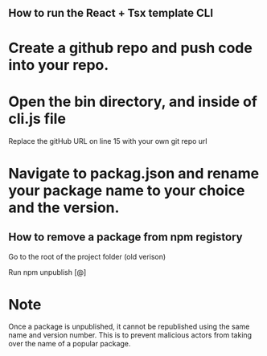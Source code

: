 ## How to run the React + Tsx template CLI

# Create a github repo and push code into your repo.

# Open the bin directory, and inside of cli.js file

Replace the gitHub URL on line 15 with your own git repo url

# Navigate to packag.json and rename your package name to your choice and the version.

## How to remove a package from npm registory

Go to the root of the project folder (old verison)

Run npm unpublish <package-name>[@<version>]

# Note

Once a package is unpublished, it cannot be republished using the same name and version number. This is to prevent malicious actors from taking over the name of a popular package.
